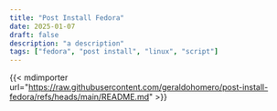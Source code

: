 ```yaml
---
title: "Post Install Fedora"
date: 2025-01-07
draft: false
description: "a description"
tags: ["fedora", "post install", "linux", "script"]
---
```


{{< mdimporter url="https://raw.githubusercontent.com/geraldohomero/post-install-fedora/refs/heads/main/README.md" >}}
